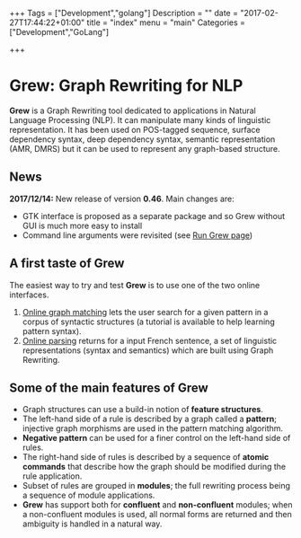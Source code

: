 +++
Tags = ["Development","golang"]
Description = ""
date = "2017-02-27T17:44:22+01:00"
title = "index"
menu = "main"
Categories = ["Development","GoLang"]

+++

# Grew: Graph Rewriting for NLP

**Grew** is a Graph Rewriting tool dedicated to applications in Natural Language Processing (NLP). It can manipulate many kinds of linguistic representation. It has been used on POS-tagged sequence, surface dependency syntax, deep dependency syntax, semantic representation (AMR, DMRS) but it can be used to represent any graph-based structure.

## News
**2017/12/14:** New release of version **0.46**. Main changes are:

 * GTK interface is proposed as a separate package and so Grew without GUI is much more easy to install
 * Command line arguments were revisited (see [Run Grew page](../run))

## A first taste of Grew
The easiest way to try and test **Grew** is to use one of the two online interfaces.

  1. [Online graph matching](http://grew.loria.fr/demo) lets the user search for a given pattern in a corpus of syntactic structures (a tutorial is available to help learning pattern syntax).
  2. [Online parsing](http://talc2.loria.fr/grew_demo) returns for a input French sentence, a set of linguistic representations (syntax and semantics) which are built using Graph Rewriting.

## Some of the main features of Grew

  * Graph structures can use a build-in notion of **feature structures**.
  * The left-hand side of a rule is described by a graph called a **pattern**; injective graph morphisms are used in the pattern matching algorithm.
  * **Negative pattern** can be used for a finer control on the left-hand side of rules.
  * The right-hand side of rules is described by a sequence of **atomic commands** that describe how the graph should be modified during the rule application.
  * Subset of rules are grouped in **modules**; the full rewriting process being a sequence of module applications.
  * **Grew** has support both for **confluent** and **non-confluent** modules; when a non-confluent modules is used, all normal forms are returned and then ambiguity is handled in a natural way.
